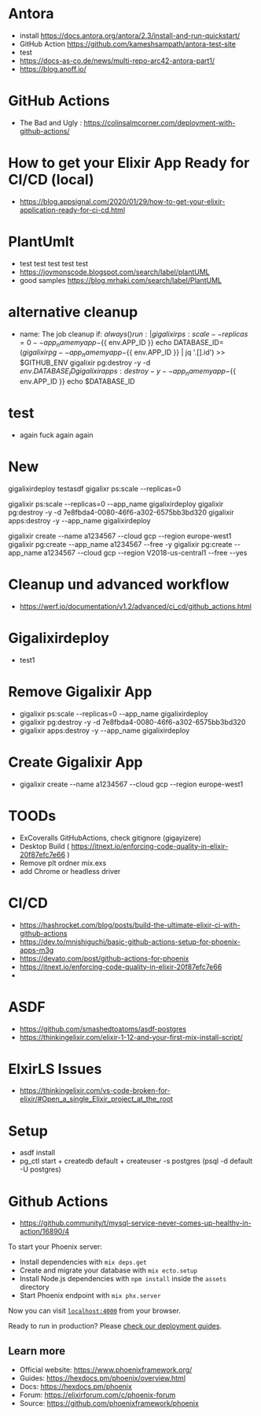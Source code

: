 # Antora
- install https://docs.antora.org/antora/2.3/install-and-run-quickstart/
- GitHub Action https://github.com/kameshsampath/antora-test-site
- test
- https://docs-as-co.de/news/multi-repo-arc42-antora-part1/
- https://blog.anoff.io/

# GitHub Actions
- The Bad and Ugly : https://colinsalmcorner.com/deployment-with-github-actions/

# How to get your Elixir App Ready for CI/CD (local)
- https://blog.appsignal.com/2020/01/29/how-to-get-your-elixir-application-ready-for-ci-cd.html

# PlantUmlt
- test test test test test
- https://joymonscode.blogspot.com/search/label/plantUML
- good samples https://blog.mrhaki.com/search/label/PlantUML


# alternative cleanup
- name: The job cleanup
      if: ${{ always() }}
      run: | 
        gigalixir ps:scale --replicas=0 --app_name myapp-${{ env.APP_ID }}
        echo DATABASE_ID=$(gigalixir pg --app_name myapp-${{ env.APP_ID }} | jq '.[].id') >> $GITHUB_ENV
        gigalixir pg:destroy -y -d ${{ env.DATABASE_ID}}
        gigalixir apps:destroy -y --app_name myapp-${{ env.APP_ID }}
        echo $DATABASE_ID
# test
- again fuck again again 


# New 
gigalixirdeploy
testasdf
gigalixr ps:scale --replicas=0

gigalixir ps:scale --replicas=0 --app_name gigalixirdeploy
gigalixir pg:destroy -y -d 7e8fbda4-0080-46f6-a302-6575bb3bd320
gigalixir apps:destroy -y --app_name gigalixirdeploy 


gigalixir create --name a1234567 --cloud gcp --region europe-west1
gigalixir pg:create --app_name a1234567 --free -y
gigalixir pg:create --app_name a1234567 --cloud gcp --region V2018-us-central1 --free --yes

# Cleanup und advanced workflow
- https://werf.io/documentation/v1.2/advanced/ci_cd/github_actions.html

# Gigalixirdeploy
- test1

# Remove Gigalixir App
- gigalixir ps:scale --replicas=0 --app_name gigalixirdeploy
- gigalixir pg:destroy -y -d 7e8fbda4-0080-46f6-a302-6575bb3bd320
- gigalixir apps:destroy -y --app_name gigalixirdeploy 

# Create Gigalixir App
- gigalixir create --name a1234567 --cloud gcp --region europe-west1



# TOODs
- ExCoveralls GitHubActions, check gitignore (gigayizere)
- Desktop Build ( https://itnext.io/enforcing-code-quality-in-elixir-20f87efc7e66 )
- Remove plt ordner mix.exs
- add Chrome or headless driver

# CI/CD
- https://hashrocket.com/blog/posts/build-the-ultimate-elixir-ci-with-github-actions
- https://dev.to/mnishiguchi/basic-github-actions-setup-for-phoenix-apps-m3g
- https://devato.com/post/github-actions-for-phoenix
- https://itnext.io/enforcing-code-quality-in-elixir-20f87efc7e66
-

# ASDF
- https://github.com/smashedtoatoms/asdf-postgres
- https://thinkingelixir.com/elixir-1-12-and-your-first-mix-install-script/

# ElxirLS Issues
- https://thinkingelixir.com/vs-code-broken-for-elixir/#Open_a_single_Elixir_project_at_the_root

# Setup
- asdf install
- pg_ctl start + createdb default + createuser -s postgres (psql -d default -U postgres)

# Github Actions
- https://github.community/t/mysql-service-never-comes-up-healthy-in-action/16890/4


To start your Phoenix server:

  * Install dependencies with `mix deps.get`
  * Create and migrate your database with `mix ecto.setup`
  * Install Node.js dependencies with `npm install` inside the `assets` directory
  * Start Phoenix endpoint with `mix phx.server`

Now you can visit [`localhost:4000`](http://localhost:4000) from your browser.

Ready to run in production? Please [check our deployment guides](https://hexdocs.pm/phoenix/deployment.html).

## Learn more

  * Official website: https://www.phoenixframework.org/
  * Guides: https://hexdocs.pm/phoenix/overview.html
  * Docs: https://hexdocs.pm/phoenix
  * Forum: https://elixirforum.com/c/phoenix-forum
  * Source: https://github.com/phoenixframework/phoenix
